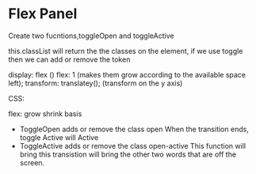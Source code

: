 # Flex Panel

Create two fucntions,toggleOpen and toggleActive

this.classList will return the the classes on the element, if we use toggle then we can add or remove the token

display: flex ()
flex: 1 (makes them grow according to the available space left);
transform: translatey(); (transform on the y axis)

CSS:

flex: grow shrink basis

- ToggleOpen adds or remove the class open
  When the transition ends, toggle Active will Active
- ToggleActive adds or remove the class open-active
  This function will bring this transistion will bring the other two words that are off the screen.
  